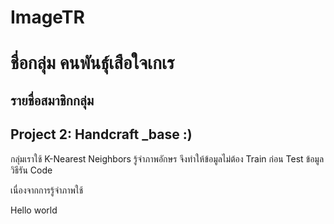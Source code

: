 # ImageTR
# ชื่อกลุ่ม คนพันธุ์เสือใจเกเร
## รายชื่อสมาชิกกลุ่ม

## Project 2: Handcraft _base :)
  กลุ่มเราใช้ K-Nearest Neighbors รู้จำภาพอักษร  จึงทำให้ข้อมูลไม่ต้อง Train ก่อน Test ข้อมูล
วิธีรัน Code

เนื่องจากการรู้จำภาพใช้ 

Hello world
